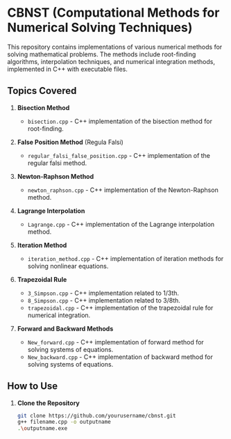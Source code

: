 # CBNST (Computational Methods for Numerical Solving Techniques)

This repository contains implementations of various numerical methods for solving mathematical problems. The methods include root-finding algorithms, interpolation techniques, and numerical integration methods, implemented in C++ with executable files.

## Topics Covered

1. **Bisection Method**  
   - `bisection.cpp` - C++ implementation of the bisection method for root-finding.

2. **False Position Method** (Regula Falsi)  
   - `regular_falsi_false_position.cpp` - C++ implementation of the regular falsi method.

3. **Newton-Raphson Method**  
   - `newton_raphson.cpp` - C++ implementation of the Newton-Raphson method.

4. **Lagrange Interpolation**  
   - `Lagrange.cpp` - C++ implementation of the Lagrange interpolation method.

5. **Iteration Method**  
   - `iteration_method.cpp` - C++ implementation of iteration methods for solving nonlinear equations.

6. **Trapezoidal Rule**
   - `3_Simpson.cpp` - C++ implementation related to 1/3th.
   - `8_Simpson.cpp` - C++ implementation related to 3/8th.
   - `trapezoidal.cpp` - C++ implementation of the trapezoidal rule for numerical integration.

7. **Forward and Backward Methods**  
   - `New_forward.cpp` - C++ implementation of forward method for solving systems of equations.
   - `New_backward.cpp` - C++ implementation of backward method for solving systems of equations.

## How to Use

1. **Clone the Repository**  
   ```bash
   git clone https://github.com/yourusername/cbnst.git
   g++ filename.cpp -o outputname
   .\outputname.exe



